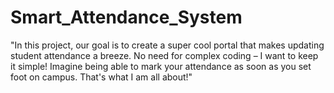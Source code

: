 # Smart_Attendance_System
"In this project, our goal is to create a super cool portal that makes updating student attendance a breeze. No need for complex coding – I want to keep it simple! Imagine being able to mark your attendance as soon as you set foot on campus. That's what I am all about!"
